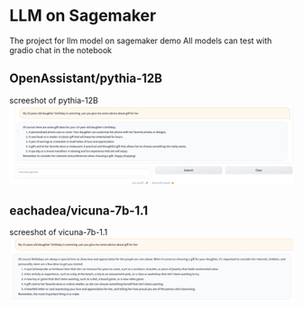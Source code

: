 # LLM on Sagemaker
The project for llm model on sagemaker demo
All models can test with gradio chat in the notebook

## OpenAssistant/pythia-12B
screeshot of pythia-12B 
![pythia-12B](https://github.com/VerRan/sagemaker-llm/blob/main/Screenshot%202023-06-01%20at%2018.14.53.png "pythia-12B")


## eachadea/vicuna-7b-1.1
screeshot of vicuna-7b-1.1 
![vicuna-7B](https://github.com/VerRan/sagemaker-llm/blob/main/Screenshot%202023-06-01%20at%2018.15.08.png "vicuna7B")

